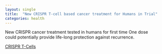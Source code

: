 ```yaml
---
layout: single
title:  "New CRISPR T-cell based cancer treatment for Humans in Trial"
categories: health
---
```



New CRISPR cancer treatment tested in humans for first time
One dose could potentially provide life-long protection against recurrence.



[CRISPR T-Cells](https://www.freethink.com/health/crispr-cancer-treatment)